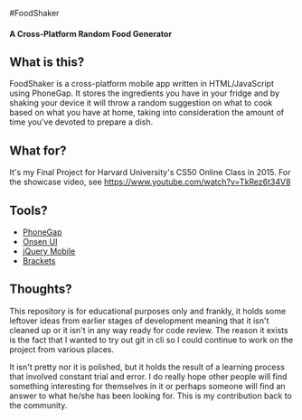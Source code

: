 #FoodShaker
#### A Cross-Platform Random Food Generator


## What is this?
FoodShaker is a cross-platform mobile app written in HTML/JavaScript using PhoneGap. It stores the ingredients you have in your fridge and by shaking your device it will throw a random suggestion on what to cook based on what you have at home, taking into consideration the amount of time you've devoted to prepare a dish.

## What for?
It's my Final Project for Harvard University's CS50 Online Class in 2015. For the showcase video, see https://www.youtube.com/watch?v=TkRez6t34V8

## Tools?
* [PhoneGap](http://phonegap.com)
* [Onsen UI](https://onsen.io)
* [jQuery Mobile](https://jquerymobile.com)
* [Brackets](http://brackets.io)
 
## Thoughts?
This repository is for educational purposes only and frankly, it holds some leftover ideas from earlier stages of development meaning that it isn't cleaned up or it isn't in any way ready for code review. The reason it exists is the fact that I wanted to try out git in cli so I could continue to work on the project from various places.

It isn't pretty nor it is polished, but it holds the result of a learning process that involved constant trial and error. I do really hope other people will find something interesting for themselves in it or perhaps someone will find an answer to what he/she has been looking for. This is my contribution back to the community.
